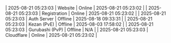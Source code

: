 | 2025-08-21 05:23:03 | Website | Online | 2025-08-21 05:23:02 |
| 2025-08-21 05:23:03 | Registration | Online | 2025-08-21 05:23:02 |
| 2025-08-21 05:23:03 | Auth Server | Offline | 2025-08-18 09:33:31 |
| 2025-08-21 05:23:03 | Kezan (PvE) | Offline | 2025-08-03 17:58:02 |
| 2025-08-21 05:23:03 | Gurubashi (PvP) | Offline | N/A |
| 2025-08-21 05:23:03 | Cloudflare | Online | 2025-08-21 05:23:02 |
